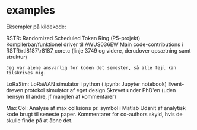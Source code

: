 # examples
Eksempler på kildekode:

RSTR: Randomized Scheduled Token Ring (P5-projekt)
	Kompilerbar/funktionel driver til AWUS036EW
	Main code-contributions i RSTR\rtl8187\r8187_core.c (linje 3749 og videre, derudover opsætning samt struktur)

	Jeg var alene ansvarlig for koden det semester, så alle fejl kan tilskrives mig.


LoRaSim: LoRaWAN simulator i python (.ipynb: Jupyter notebook)
	Event-dreven protokol simulator af eget design
	Skrevet under PhD'en (uden hensyn til andre, jf manglen af kommentarer)


Max Col: Analyse af max collisions pr. symbol i Matlab
	Udsnit af analytisk kode brugt til seneste paper. 
	Kommentarer for co-authors skyld, hvis de skulle finde på at åbne det.
